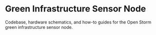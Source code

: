 # Green Infrastructure Sensor Node
Codebase, hardware schematics, and how-to guides for the Open Storm green infrastructure sensor node.

